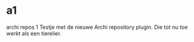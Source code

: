 # a1
archi repos 1
Testje met de nieuwe Archi repository plugin.
Die tot nu toe werkt als een tierelier.
